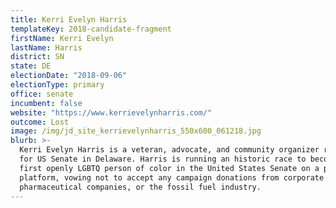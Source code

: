 ```yaml
---
title: Kerri Evelyn Harris
templateKey: 2018-candidate-fragment
firstName: Kerri Evelyn
lastName: Harris
district: SN
state: DE
electionDate: "2018-09-06"
electionType: primary
office: senate
incumbent: false
website: "https://www.kerrievelynharris.com/"
outcome: Lost
image: /img/jd_site_kerrievelynharris_550x600_061218.jpg
blurb: >-
  Kerri Evelyn Harris is a veteran, advocate, and community organizer running
  for US Senate in Delaware. Harris is running an historic race to become the
  first openly LGBTQ person of color in the United States Senate on a populist
  platform, vowing not to accept any campaign donations from corporate PACs,
  pharmaceutical companies, or the fossil fuel industry.
---
```

